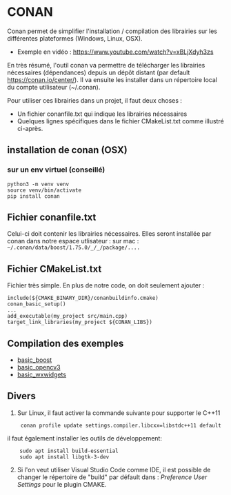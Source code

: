 # CONAN

Conan permet de simplifier l'installation / compilation des librairies sur les différentes plateformes (Windows, Linux, OSX).

 - Exemple en vidéo : https://www.youtube.com/watch?v=xBLjXdyh3zs

En très résumé, l'outil conan va permettre de télécharger les librairies nécessaires (dépendances) depuis un dépôt distant (par default https://conan.io/center/). Il va ensuite les installer dans un répertoire local du compte utilisateur  (~/.conan).

Pour utiliser ces librairies dans un projet, il faut deux choses :

- Un fichier conanfile.txt qui indique les librairies nécessaires
- Quelques lignes spécifiques dans le fichier CMakeList.txt comme illustré ci-après.

## installation de conan (OSX) 

### sur un env virtuel (conseillé)

    python3 -m venv venv
    source venv/bin/activate
    pip install conan

## Fichier conanfile.txt

Celui-ci doit contenir les librairies nécessaires. Elles seront installée par conan dans notre espace utlisateur :
sur mac : `~/.conan/data/boost/1.75.0/_/_/package/....`

## Fichier CMakeList.txt

Fichier très simple. En plus de notre code, on doit seulement ajouter :

    include(${CMAKE_BINARY_DIR}/conanbuildinfo.cmake)
    conan_basic_setup()
    ...
    add_executable(my_project src/main.cpp)
    target_link_libraries(my_project ${CONAN_LIBS})

## Compilation des exemples

- [basic_boost](/basic_boost/README.md)
- [basic_opencv3](/basic_opencv3/README.md)
- [basic_wxwidgets](/basic_wxwidgets/README.md)

## Divers

1. Sur Linux, il faut activer la commande suivante pour supporter le C++11

        conan profile update settings.compiler.libcxx=libstdc++11 default

il faut également installer les outils de développement:

        sudo apt install build-essential
        sudo apt install libgtk-3-dev

2. Si l'on veut utiliser Visual Studio Code comme IDE, il est possible de changer le répertoire de "build" par défault dans : _Preference User Settings_ pour le plugin CMAKE.



